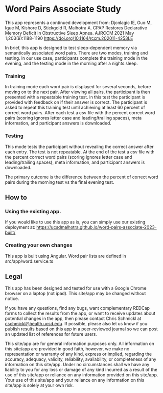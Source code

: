# Word Pairs Associate Study
<!-- Intro section -->
This app represents a continued development from: Djonlagic IE, Guo M, Igue M, Kishore D, Stickgold R, Malhotra A. CPAP Restores Declarative Memory Deficit in Obstructive Sleep Apnea. AJRCCM 2021 May 1;203(9):1188-1190 https://doi.org/10.1164/rccm.202011-4253LE

In brief, this app is designed to test sleep-dependent memory via semantically associated word pairs. There are two modes, training and testing. In our use case, participants complete the training mode in the evening, and the testing mode in the morning after a nights sleep. 
### Training
In training mode each word pair is displayed for several seconds, before moving on to the next pair. After viewing all pairs, the participant is then presented with a repeatable training test. In this test the participant is provided with feedback on if their answer is correct. The participant is asked to repeat this training test until achieving at least 60 percent of correct word pairs. After each test a csv file with the percent correct word pairs (scoring ignores letter case and leading/trailing spaces), meta information, and participant answers is downloaded. 
### Testing
This mode tests the participant without revealing the correct answer after each entry. The test is not repeatable. At the end of the test a csv file with the percent correct word pairs (scoring ignores letter case and leading/trailing spaces), meta information, and participant answers is downloaded. 

The primary outcome is the difference between the percent of correct word pairs during the morning test vs the final evening test.

## How to

### Using the existing app. 
If you would like to use this app as is, you can simply use our existing deployment at: https://ucsdmalhotra.github.io/word-pairs-associate-2023-built/

### Creating your own changes
This app is built using Angular. 
Word pair lists are defined in src/app/word.service.ts

## Legal

This app has been designed and tested for use with a Google Chrome browser on a laptop (not ipad). This site/app may be changed without notice. 

If you have any questions, find any bugs, want complementary REDCap forms to collect the results from the app, or want to receive updates about potential changes in the app, then please contact Chris Schmickl at cschmickl@health.ucsd.edu. If possible, please also let us know if you publish results based on this app in a peer-reviewed journal so we can post an updated list of references for future users.

This site/app are for general information purposes only. All information on this site/app are provided in good faith, however, we make no representation or warranty of any kind, express or implied, regarding the accuracy, adequacy, validity, reliability, availability, or completeness of any information on this site/app. Under no circumstances shall we have any liability to you for any loss or damage of any kind incurred as a result of the use of this site/app or reliance on any information provided on this site/app. Your use of this site/app and your reliance on any information on this site/app is solely at your own risk.
